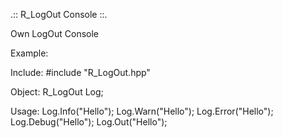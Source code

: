 .:: R_LogOut Console ::. 

Own LogOut Console

Example:

Include:
#include "R_LogOut.hpp"

Object:
R_LogOut Log;

Usage:
Log.Info("Hello");
Log.Warn("Hello");
Log.Error("Hello");
Log.Debug("Hello");
Log.Out("Hello");


